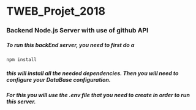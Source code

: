 # TWEB_Projet_2018
### Backend Node.js Server with use of github API


##### To run this backEnd server, you need to first do a 
```` npm install ````
##### this will install all the needed dependencies. Then you will need to configure your DataBase configuration.

##### For this you will use the .env file that you need to create in order to run this server.